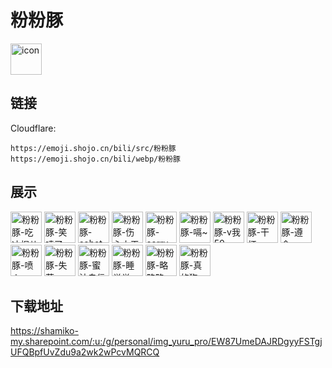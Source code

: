 # 粉粉豚
<img src="https://emoji.shojo.cn/bili/src/粉粉豚/icon.png" width="50" height="50" alt="icon">

## 链接
Cloudflare:
```
https://emoji.shojo.cn/bili/src/粉粉豚
https://emoji.shojo.cn/bili/webp/粉粉豚
```
## 展示
<img src="https://emoji.shojo.cn/bili/src/粉粉豚/粉粉豚-吃冰棍儿.png" width="50" height="50" alt="粉粉豚-吃冰棍儿">
<img src="https://emoji.shojo.cn/bili/src/粉粉豚/粉粉豚-笑喷了.png" width="50" height="50" alt="粉粉豚-笑喷了">
<img src="https://emoji.shojo.cn/bili/src/粉粉豚/粉粉豚-sohot.png" width="50" height="50" alt="粉粉豚-sohot">
<img src="https://emoji.shojo.cn/bili/src/粉粉豚/粉粉豚-伤心太平洋.png" width="50" height="50" alt="粉粉豚-伤心太平洋">
<img src="https://emoji.shojo.cn/bili/src/粉粉豚/粉粉豚-sorry.png" width="50" height="50" alt="粉粉豚-sorry">
<img src="https://emoji.shojo.cn/bili/src/粉粉豚/粉粉豚-嗝~.png" width="50" height="50" alt="粉粉豚-嗝~">
<img src="https://emoji.shojo.cn/bili/src/粉粉豚/粉粉豚-v我50.png" width="50" height="50" alt="粉粉豚-v我50">
<img src="https://emoji.shojo.cn/bili/src/粉粉豚/粉粉豚-干杯.png" width="50" height="50" alt="粉粉豚-干杯">
<img src="https://emoji.shojo.cn/bili/src/粉粉豚/粉粉豚-遵命.png" width="50" height="50" alt="粉粉豚-遵命">
<img src="https://emoji.shojo.cn/bili/src/粉粉豚/粉粉豚-喷火.png" width="50" height="50" alt="粉粉豚-喷火">
<img src="https://emoji.shojo.cn/bili/src/粉粉豚/粉粉豚-失落.png" width="50" height="50" alt="粉粉豚-失落">
<img src="https://emoji.shojo.cn/bili/src/粉粉豚/粉粉豚-蜜汁自信.png" width="50" height="50" alt="粉粉豚-蜜汁自信">
<img src="https://emoji.shojo.cn/bili/src/粉粉豚/粉粉豚-睡觉觉.png" width="50" height="50" alt="粉粉豚-睡觉觉">
<img src="https://emoji.shojo.cn/bili/src/粉粉豚/粉粉豚-略略略.png" width="50" height="50" alt="粉粉豚-略略略">
<img src="https://emoji.shojo.cn/bili/src/粉粉豚/粉粉豚-真的狗.png" width="50" height="50" alt="粉粉豚-真的狗">

## 下载地址

https://shamiko-my.sharepoint.com/:u:/g/personal/img_yuru_pro/EW87UmeDAJRDgyyFSTgjUFQBpfUvZdu9a2wk2wPcvMQRCQ